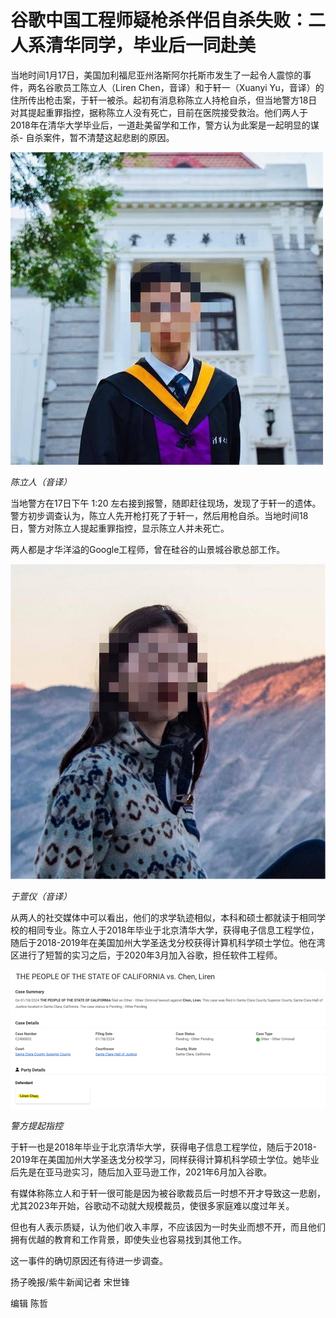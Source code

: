 # 谷歌中国工程师疑枪杀伴侣自杀失败：二人系清华同学，毕业后一同赴美

当地时间1月17日，美国加利福尼亚州洛斯阿尔托斯市发生了一起令人震惊的事件，两名谷歌员工陈立人（Liren Chen，音译）和于轩一（Xuanyi
Yu，音译）的住所传出枪击案，于轩一被杀。起初有消息称陈立人持枪自杀，但当地警方18日对其提起重罪指控，据称陈立人没有死亡，目前在医院接受救治。他们两人于2018年在清华大学毕业后，一道赴美留学和工作，警方认为此案是一起明显的谋杀-
自杀案件，暂不清楚这起悲剧的原因。

![6458ed3288151db562776e525ca0fcd4.jpg](https://raw.githubusercontent.com/qqhsx/qqnews_image/main/2024/01/19/谷歌中国工程师疑枪杀伴侣自杀失败：二人系清华同学，毕业后一同赴美/6458ed3288151db562776e525ca0fcd4.jpg)

 _陈立人（音译）_

当地警方在17日下午 1:20
左右接到报警，随即赶往现场，发现了于轩一的遗体。警方初步调查认为，陈立人先开枪打死了于轩一，然后用枪自杀。当地时间18日，警方对陈立人提起重罪指控，显示陈立人并未死亡。

两人都是才华洋溢的Google工程师，曾在硅谷的山景城谷歌总部工作。

![008fedcf9881bbac6513e409967e4caa.jpg](https://raw.githubusercontent.com/qqhsx/qqnews_image/main/2024/01/19/谷歌中国工程师疑枪杀伴侣自杀失败：二人系清华同学，毕业后一同赴美/008fedcf9881bbac6513e409967e4caa.jpg)

 _于萱仪（音译）_

从两人的社交媒体中可以看出，他们的求学轨迹相似，本科和硕士都就读于相同学校的相同专业。陈立人于2018年毕业于北京清华大学，获得电子信息工程学位，随后于2018-2019年在美国加州大学圣迭戈分校获得计算机科学硕士学位。他在湾区进行了短暂的实习之后，于2020年3月加入谷歌，担任软件工程师。

![c4e87a6193f18fc90ff3a8fc6a1901ab.jpg](https://raw.githubusercontent.com/qqhsx/qqnews_image/main/2024/01/19/谷歌中国工程师疑枪杀伴侣自杀失败：二人系清华同学，毕业后一同赴美/c4e87a6193f18fc90ff3a8fc6a1901ab.jpg)

_警方提起指控_

于轩一也是2018年毕业于北京清华大学，获得电子信息工程学位，随后于2018-2019年在美国加州大学圣迭戈分校学习，同样获得计算机科学硕士学位。她毕业后先是在亚马逊实习，随后加入亚马逊工作，2021年6月加入谷歌。

有媒体称陈立人和于轩一很可能是因为被谷歌裁员后一时想不开才导致这一悲剧，尤其2023年开始，谷歌动不动就大规模裁员，使很多家庭难以度过年关。

但也有人表示质疑，认为他们收入丰厚，不应该因为一时失业而想不开，而且他们拥有优越的教育和工作背景，即使失业也容易找到其他工作。

这一事件的确切原因还有待进一步调查。

扬子晚报/紫牛新闻记者 宋世锋

编辑 陈哲

